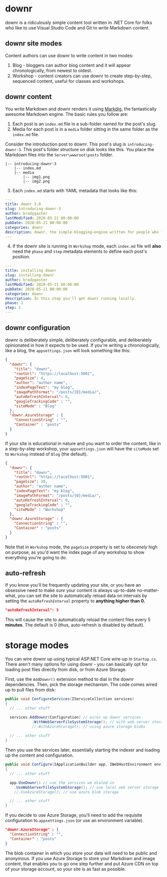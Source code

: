 # downr

downr is a ridiculously simple content tool written in .NET Core for folks who like to use Visual Studio Code and Git to write Markdown content.

## downr site modes

Content authors can use downr to write content in two modes:

1. Blog - bloggers can author blog content and it will appear chronologically, from newest to oldest.
1. Workshop - content creators can use downr to create step-by-step, sequenced content, useful for classes and workshops.

## downr content

You write Markdown and downr renders it using [Markdig](https://github.com/lunet-io/markdig), the fantastically awesome Markdown engine. The basic rules you follow are:

1. Each post is an `index.md` file in a sub-folder named for the post's slug.
2. Media for each post is in a `media` folder sitting in the same folder as the `index.md` file.

Consider the introduction post to downr. This post's slug is `introducing-downr-3`. This post's folder structure on disk looks like this. You place the Markdown files into the `Server\wwwroot\posts` folder.

    |-- introducing-downr-3
        |-- index.md
        |-- media
            |-- img1.png
            |-- img2.png

3. Each `index.md` starts with YAML metadata that looks like this:

```yaml
---
title: downr 3.0
slug: introducing-downr-3
author: bradygaster
lastModified: 2020-05-21 00:00:00
pubDate: 2020-05-21 00:00:00
categories: downr
description: downr, the simple-blogging-engine written for people who like using VS Code and Markdown to blog, has been updated atop ASP.NET Core 3.1 and Blazor WebAssembly
---
```

4. If the downr site is running in `Workshop` mode, each `index.md` file will **also** need the `phase` and `step` metadata elements to define each post's position.

```yaml
---
title: installing downr
slug: installing-downr
author: bradygaster
lastModified: 2020-05-21 00:00:00
pubDate: 2020-05-21 00:00:00
categories: downr
description: In this step you'll get downr running locally.
phase: 1
step: 1
---
```

## downr configuration

downr is deliberately simple, deliberately configurable, and deliberately opinionated in how it expects to be used. If you're writing a chronologically, like a blog, the `appsettings.json` will look something like this:

```json
{
  "downr": {
    "title": "downr",
    "rootUrl": "https://localhost:5001",
    "pageSize": 4,
    "author": "author name",
    "indexPageText": "my blog",
    "imagePathFormat": "/posts/{0}/media/",
    "autoRefreshInterval": 0,
    "googleTrackingCode" : "",
    "siteMode" : "Blog"
  },
  "downr.AzureStorage" : {
    "ConnectionString" : "",
    "Container" : "posts"
  }
}
```

If your site is educational in nature and you want to order the content, like in a step-by-step workshop, your `appsettings.json` will have the `siteMode` set to `Workshop` instead of `Blog` (the default).

```json
{
  "downr": {
    "title": "downr",
    "rootUrl": "https://localhost:5001",
    "pageSize": 30,
    "author": "author name",
    "indexPageText": "my blog",
    "imagePathFormat": "/posts/{0}/media/",
    "autoRefreshInterval": 0,
    "googleTrackingCode" : "",
    "siteMode" : "Workshop"
  },
  "downr.AzureStorage" : {
    "ConnectionString" : "",
    "Container" : "posts"
  }
}
```

Note that in `Workshop` mode, the `pageSize` property is set to *obscenely* high on purpose, as you'd want the index page of any workshop to show everything you're going to do.

## auto-refresh

If you know you'll be frequently updating your site, or you have an obsessive need to make *sure* your content is always up-to-date no-matter-what, you can set the site to automatically reload data on intervals by setting the `autoRefreshInterval` property to **anything higher than 0.**

```json
"autoRefreshInterval": 5
```

This will cause the site to automatically reload the content files every 5 **minutes**. The default is 0 (thus, auto-refresh is disabled by default).

# storage modes

You can wire downr up using typical ASP.NET Core wire-up in `Startup.cs`. There aren't many options for using downr - you can basically opt for loading post files directly from disk, or from Azure Storage.

First, use the `AddDownr()` extension method to dial in the downr dependencies. Then, pick the storage mechanism. The code comes wired up to pull files from disk:

```csharp
public void ConfigureServices(IServiceCollection services)
{
  // ... other stuff

  services.AddDownr(Configuration) // wires up downr services
            .WithWebServerFileSystemStorage(); // with web server storasge
            //.WithAzureStorage(); // using azure storage blobs
  
  // ... other stuff
}
```

Then you use the services later, essentially starting the indexer and loading up the content and configuration.

```csharp
public void Configure(IApplicationBuilder app, IWebHostEnvironment env)
{
  // ... other stuff

  app.UseDownr() // use the services we dialed in
    .UseWebServerFileSystemStorage(); // use local web server storage
    //.UseAzureStorage(); // use azure blob storage

  // ... other stuff
}
```

If you decide to use Azure Storage, you'll need to add the requisite configuration to `appsettings.json` (or use an environment variable).

```json
"downr.AzureStorage" : {
  "ConnectionString" : "",
  "Container" : "posts"
}
```

The blob container in which you store your data will need to be public and anonymous. If you use Azure Storage to store your Markdown and image content, that enables you to go one step further and put Azure CDN on top of your storage account, so your site is as fast as possible.